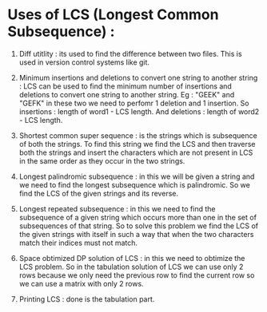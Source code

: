 # Uses of LCS (Longest Common Subsequence) :

1) Diff utitlity : its used to find the difference between two files. This is used in version control systems like git.

2) Minimum insertions and deletions to convert one string to another string : LCS can be used to find the minimum number of insertions and deletions to convert one string to another string. Eg : "GEEK" and
"GEFK" in these two we need to perfomr 1 deletion and 1 insertion. So insertions : length of word1 - LCS length.  And deletions : length of word2 - LCS length.

3) Shortest common super sequence : is the strings which is subsequence of both the strings. To find this string we find the LCS and then traverse both the strings and insert the characters which are not present in LCS in the same order as they occur in the two strings.

4) Longest palindromic subsequence : in this we will be given a string and we need to find the longest subsequence which is palindromic. So we find the LCS of the given strings and its reverse.

5) Longest repeated subsequence : in this we need to find the subsequence of a given string which occurs more than one in the set of subsequences of that string. So to solve this problem we find the LCS of the given strings with itself in such a way that when the two characters match their indices must not match.

6) Space obtimized DP solution of LCS : in this we need to obtimize the LCS problem. So in the tabulation solution of LCS we can use only 2 rows because we only need the previous row to find the current row so we can use a matrix with only 2 rows. 

7) Printing LCS : done is the tabulation part.